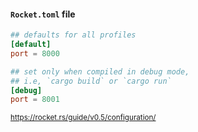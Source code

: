 #### `Rocket.toml` file

```toml
## defaults for all profiles
[default]
port = 8000
```

```toml
## set only when compiled in debug mode,
## i.e, `cargo build` or `cargo run`
[debug]
port = 8001
```

<small>

https://rocket.rs/guide/v0.5/configuration/

</small>


<aside class="notes">
</aside>
